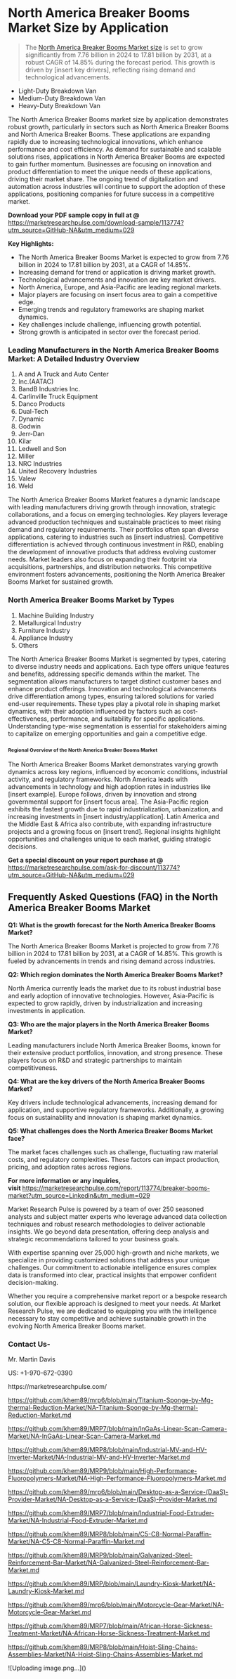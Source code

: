 <h1>North America Breaker Booms Market&nbsp;Size by Application</h1><blockquote><p>The <a href="https://marketresearchpulse.com/download-sample/113774?utm_source=GitHub-NA&amp;utm_medium=029">North America Breaker Booms Market size</a> is set to grow significantly from 7.76 billion in 2024 to 17.81 billion by 2031, at a robust CAGR of 14.85% during the forecast period. This growth is driven by [insert key drivers], reflecting rising demand and technological advancements.</p></blockquote><ul><li>Light-Duty Breakdown Van<li> Medium-Duty Breakdown Van<li> Heavy-Duty Breakdown Van</li></ul><p>The North America Breaker Booms market size by application demonstrates robust growth, particularly in sectors such as North America Breaker Booms and North America Breaker Booms. These applications are expanding rapidly due to increasing technological innovations, which enhance performance and cost efficiency. As demand for sustainable and scalable solutions rises, applications in North America Breaker Booms are expected to gain further momentum. Businesses are focusing on innovation and product differentiation to meet the unique needs of these applications, driving their market share. The ongoing trend of digitalization and automation across industries will continue to support the adoption of these applications, positioning companies for future success in a competitive market.</p><p><strong>Download your PDF sample copy in full at @ </strong><a href="https://marketresearchpulse.com/download-sample/113774?utm_source=GitHub-NA&amp;utm_medium=029">https://marketresearchpulse.com/download-sample/113774?utm_source=GitHub-NA&amp;utm_medium=029</a></p><p><strong>Key Highlights: </strong></p><ul><li>The North America Breaker Booms Market is expected to grow from 7.76 billion in 2024 to 17.81 billion by 2031, at a CAGR of 14.85%.</li><li>Increasing demand for trend or application is driving market growth.</li><li>Technological advancements and innovation are key market drivers.</li><li>North America, Europe, and Asia-Pacific are leading regional markets.</li><li>Major players are focusing on insert focus area to gain a competitive edge.</li><li>Emerging trends and regulatory frameworks are shaping market dynamics.</li><li>Key challenges include challenge, influencing growth potential.</li><li>Strong growth is anticipated in sector over the forecast period.</li></ul><h3>Leading Manufacturers in the North America Breaker Booms Market: A Detailed Industry Overview</h3><ol><li>A and A Truck and Auto Center</li><li>Inc.(AATAC)</li><li>BandB Industries Inc.</li><li>Carlinville Truck Equipment</li><li>Danco Products</li><li>Dual-Tech</li><li>Dynamic</li><li>Godwin</li><li>Jerr-Dan</li><li>Kilar</li><li>Ledwell and Son</li><li>Miller</li><li>NRC Industries</li><li>United Recovery Industries</li><li>Valew</li><li>Weld</li></ol><div class="flex max-w-full flex-col flex-grow"><div class="min-h-8 text-message flex w-full flex-col items-end gap-2 whitespace-normal break-words [.text-message+&amp;]:mt-5" dir="auto" data-message-author-role="assistant" data-message-id="fd8432e4-4910-450d-b182-61b7bfb0a01f" data-message-model-slug="gpt-4o"><div class="flex w-full flex-col gap-1 empty:hidden first:pt-[3px]"><div class="markdown prose w-full break-words dark:prose-invert light"><p>The North America Breaker Booms Market features a dynamic landscape with leading manufacturers driving growth through innovation, strategic collaborations, and a focus on emerging technologies. Key players leverage advanced production techniques and sustainable practices to meet rising demand and regulatory requirements. Their portfolios often span diverse applications, catering to industries such as [insert industries]. Competitive differentiation is achieved through continuous investment in R&amp;D, enabling the development of innovative products that address evolving customer needs. Market leaders also focus on expanding their footprint via acquisitions, partnerships, and distribution networks. This competitive environment fosters advancements, positioning the North America Breaker Booms Market for sustained growth.</p></div></div></div></div><h3>North America Breaker Booms Market by Types</h3><ol><li>Machine Building Industry<li> Metallurgical Industry<li> Furniture Industry<li> Appliance Industry<li> Others</li></ol><div class="flex max-w-full flex-col flex-grow"><div class="min-h-8 text-message flex w-full flex-col items-end gap-2 whitespace-normal break-words [.text-message+&amp;]:mt-5" dir="auto" data-message-author-role="assistant" data-message-id="084470be-0bb7-4664-bddf-5156b4f41249" data-message-model-slug="gpt-4o-mini"><div class="flex w-full flex-col gap-1 empty:hidden first:pt-[3px]"><div class="markdown prose w-full break-words dark:prose-invert light"><p>The North America Breaker Booms Market is segmented by types, catering to diverse industry needs and applications. Each type offers unique features and benefits, addressing specific demands within the market. The segmentation allows manufacturers to target distinct customer bases and enhance product offerings. Innovation and technological advancements drive differentiation among types, ensuring tailored solutions for varied end-user requirements. These types play a pivotal role in shaping market dynamics, with their adoption influenced by factors such as cost-effectiveness, performance, and suitability for specific applications. Understanding type-wise segmentation is essential for stakeholders aiming to capitalize on emerging opportunities and gain a competitive edge.</p></div></div></div></div><h3><span style="font-size: 11px;">Regional Overview of the North America Breaker Booms Market</span></h3><div class="flex max-w-full flex-col flex-grow"><div class="min-h-8 text-message flex w-full flex-col items-end gap-2 whitespace-normal break-words [.text-message+&amp;]:mt-5" dir="auto" data-message-author-role="assistant" data-message-id="e9038762-ce64-4e30-91c9-9bd413514231" data-message-model-slug="gpt-4o-mini"><div class="flex w-full flex-col gap-1 empty:hidden first:pt-[3px]"><div class="markdown prose w-full break-words dark:prose-invert light"><p>The North America Breaker Booms Market demonstrates varying growth dynamics across key regions, influenced by economic conditions, industrial activity, and regulatory frameworks. North America leads with advancements in technology and high adoption rates in industries like [insert example]. Europe follows, driven by innovation and strong governmental support for [insert focus area]. The Asia-Pacific region exhibits the fastest growth due to rapid industrialization, urbanization, and increasing investments in [insert industry/application]. Latin America and the Middle East &amp; Africa also contribute, with expanding infrastructure projects and a growing focus on [insert trend]. Regional insights highlight opportunities and challenges unique to each market, guiding strategic decisions.</p></div></div></div></div><p><strong>Get a special discount on your report purchase at @ </strong><a href="https://marketresearchpulse.com/ask-for-discount/113774?utm_source=GitHub-NA&amp;utm_medium=029">https://marketresearchpulse.com/ask-for-discount/113774?utm_source=GitHub-NA&amp;utm_medium=029</a></p><h2>Frequently Asked Questions (FAQ) in the North America Breaker Booms Market</h2><p><strong>Q1: What is the growth forecast for the North America Breaker Booms Market?</strong></p><p>The North America Breaker Booms Market is projected to grow from 7.76 billion in 2024 to 17.81 billion by 2031, at a CAGR of 14.85%. This growth is fueled by advancements in trends and rising demand across industries.</p><p><strong>Q2: Which region dominates the North America Breaker Booms Market?</strong></p><p>North America currently leads the market due to its robust industrial base and early adoption of innovative technologies. However, Asia-Pacific is expected to grow rapidly, driven by industrialization and increasing investments in application.</p><p><strong>Q3: Who are the major players in the North America Breaker Booms Market?</strong></p><p>Leading manufacturers include North America Breaker Booms, known for their extensive product portfolios, innovation, and strong presence. These players focus on R&amp;D and strategic partnerships to maintain competitiveness.</p><p><strong>Q4: What are the key drivers of the North America Breaker Booms Market?</strong></p><p>Key drivers include technological advancements, increasing demand for application, and supportive regulatory frameworks. Additionally, a growing focus on sustainability and innovation is shaping market dynamics.</p><p><strong>Q5: What challenges does the North America Breaker Booms Market face?</strong></p><p>The market faces challenges such as challenge, fluctuating raw material costs, and regulatory complexities. These factors can impact production, pricing, and adoption rates across regions.</p><p><strong>For more information or any inquiries, visit&nbsp;</strong><a href="https://marketresearchpulse.com/report/113774/breaker-booms-market?utm_source=Linkedin&utm_medium=029">https://marketresearchpulse.com/report/113774/breaker-booms-market?utm_source=Linkedin&utm_medium=029</a></p><p>Market Research Pulse is powered by a team of over 250 seasoned analysts and subject matter experts who leverage advanced data collection techniques and robust research methodologies to deliver actionable insights. We go beyond data presentation, offering deep analysis and strategic recommendations tailored to your business goals.</p><p>With expertise spanning over 25,000 high-growth and niche markets, we specialize in providing customized solutions that address your unique challenges. Our commitment to actionable intelligence ensures complex data is transformed into clear, practical insights that empower confident decision-making.</p><p>Whether you require a comprehensive market report or a bespoke research solution, our flexible approach is designed to meet your needs. At Market Research Pulse, we are dedicated to equipping you with the intelligence necessary to stay competitive and achieve sustainable growth in the evolving North America Breaker Booms market.</p><h3><strong>Contact Us-</strong></h3><p>Mr. Martin Davis</p><p>US: +1-970-672-0390</p><p>https://marketresearchpulse.com/</p><p><a href="https://github.com/khem89/mrp6/blob/main/Titanium-Sponge-by-Mg-thermal-Reduction-Market/NA-Titanium-Sponge-by-Mg-thermal-Reduction-Market.md">https://github.com/khem89/mrp6/blob/main/Titanium-Sponge-by-Mg-thermal-Reduction-Market/NA-Titanium-Sponge-by-Mg-thermal-Reduction-Market.md</a></p><p><a href="https://github.com/khem89/MRP7/blob/main/InGaAs-Linear-Scan-Camera-Market/NA-InGaAs-Linear-Scan-Camera-Market.md">https://github.com/khem89/MRP7/blob/main/InGaAs-Linear-Scan-Camera-Market/NA-InGaAs-Linear-Scan-Camera-Market.md</a></p><p><a href="https://github.com/khem89/MRP8/blob/main/Industrial-MV-and-HV-Inverter-Market/NA-Industrial-MV-and-HV-Inverter-Market.md">https://github.com/khem89/MRP8/blob/main/Industrial-MV-and-HV-Inverter-Market/NA-Industrial-MV-and-HV-Inverter-Market.md</a></p><p><a href="https://github.com/khem89/MRP9/blob/main/High-Performance-Fluoropolymers-Market/NA-High-Performance-Fluoropolymers-Market.md">https://github.com/khem89/MRP9/blob/main/High-Performance-Fluoropolymers-Market/NA-High-Performance-Fluoropolymers-Market.md</a></p><p><a href="https://github.com/khem89/mrp6/blob/main/Desktop-as-a-Service-(DaaS)-Provider-Market/NA-Desktop-as-a-Service-(DaaS)-Provider-Market.md">https://github.com/khem89/mrp6/blob/main/Desktop-as-a-Service-(DaaS)-Provider-Market/NA-Desktop-as-a-Service-(DaaS)-Provider-Market.md</a></p><p><a href="https://github.com/khem89/MRP7/blob/main/Industrial-Food-Extruder-Market/NA-Industrial-Food-Extruder-Market.md">https://github.com/khem89/MRP7/blob/main/Industrial-Food-Extruder-Market/NA-Industrial-Food-Extruder-Market.md</a></p><p><a href="https://github.com/khem89/MRP8/blob/main/C5-C8-Normal-Paraffin-Market/NA-C5-C8-Normal-Paraffin-Market.md">https://github.com/khem89/MRP8/blob/main/C5-C8-Normal-Paraffin-Market/NA-C5-C8-Normal-Paraffin-Market.md</a></p><p><a href="https://github.com/khem89/MRP9/blob/main/Galvanized-Steel-Reinforcement-Bar-Market/NA-Galvanized-Steel-Reinforcement-Bar-Market.md">https://github.com/khem89/MRP9/blob/main/Galvanized-Steel-Reinforcement-Bar-Market/NA-Galvanized-Steel-Reinforcement-Bar-Market.md</a></p><p><a href="https://github.com/khem89/MRP/blob/main/Laundry-Kiosk-Market/NA-Laundry-Kiosk-Market.md">https://github.com/khem89/MRP/blob/main/Laundry-Kiosk-Market/NA-Laundry-Kiosk-Market.md</a></p><p><a href="https://github.com/khem89/mrp6/blob/main/Motorcycle-Gear-Market/NA-Motorcycle-Gear-Market.md">https://github.com/khem89/mrp6/blob/main/Motorcycle-Gear-Market/NA-Motorcycle-Gear-Market.md</a></p><p><a href="https://github.com/khem89/MRP7/blob/main/African-Horse-Sickness-Treatment-Market/NA-African-Horse-Sickness-Treatment-Market.md">https://github.com/khem89/MRP7/blob/main/African-Horse-Sickness-Treatment-Market/NA-African-Horse-Sickness-Treatment-Market.md</a></p><p><a href="https://github.com/khem89/MRP8/blob/main/Hoist-Sling-Chains-Assemblies-Market/NA-Hoist-Sling-Chains-Assemblies-Market.md">https://github.com/khem89/MRP8/blob/main/Hoist-Sling-Chains-Assemblies-Market/NA-Hoist-Sling-Chains-Assemblies-Market.md</a></p>
![Uploading image.png…]()
